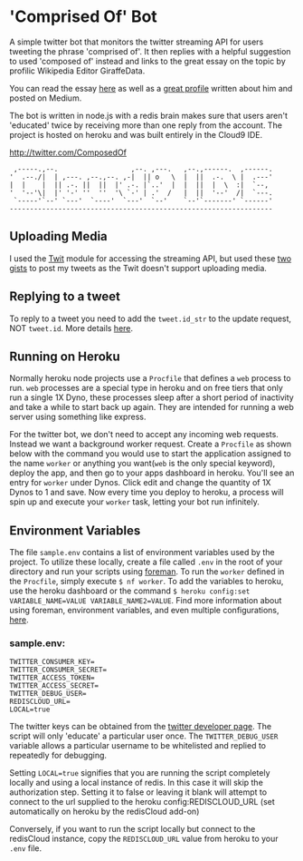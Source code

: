 # 'Comprised Of' Bot

A simple twitter bot that monitors the twitter streaming API for users tweeting the phrase 'comprised of'. It then replies with a helpful suggestion to used 'composed of' instead and links to the great essay on the topic by profilic Wikipedia Editor GiraffeData.

You can read the essay [here](http://en.wikipedia.org/wiki/User:Giraffedata/comprised_of) as well as a [great profile](https://medium.com/backchannel/meet-the-ultimate-wikignome-10508842caad) written about him and posted on Medium.

The bot is written in node.js with a redis brain makes sure that users aren't 'educated' twice by receiving more than one reply from the account. The project is hosted on heroku and was built entirely in the Cloud9 IDE.

http://twitter.com/ComposedOf

     ,-----.,--.                  ,--. ,---.   ,--.,------.  ,------.
    '  .--./|  | ,---. ,--.,--. ,-|  || o   \  |  ||  .-.  \ |  .---'
    |  |    |  || .-. ||  ||  |' .-. |`..'  |  |  ||  |  \  :|  `--, 
    '  '--'\|  |' '-' ''  ''  '\ `-' | .'  /   |  ||  '--'  /|  `---.
     `-----'`--' `---'  `----'  `---'  `--'    `--'`-------' `------'
    ----------------------------------------------------------------- 

## Uploading Media
I used the [Twit](https://github.com/ttezel/twit) module for accessing the streaming API, but used these [two](https://gist.github.com/travischoma/9279105) [gists](https://gist.github.com/adaline/7363853) to post my tweets as the Twit doesn't support uploading media.

## Replying to a tweet
To reply to a tweet you need to add the `tweet.id_str` to the update request, NOT `tweet.id`. More details [here](https://dev.twitter.com/overview/api/twitter-ids-json-and-snowflake).

## Running on Heroku
Normally heroku node projects use a `Procfile` that defines a `web` process to run. `web` processes are a special type in heroku and on free tiers that only run a single 1X Dyno, these processes sleep after a short period of inactivity and take a while to start back up again. They are intended for running a web server using something like express.

For the twitter bot, we don't need to accept any incoming web requests. Instead we want a background worker request. Create a `Procfile` as shown below with the command you would use to start the application assigned to the name `worker` or anything you want(`web` is the only special keyword), deploy the app, and then go to your apps dashboard in heroku. You'll see an entry for `worker` under Dynos. Click edit and change the quantity of 1X Dynos to 1 and save. Now every time you deploy to heroku, a process will spin up and execute your `worker` task, letting your bot run infinitely.

## Environment Variables
The file `sample.env` contains a list of environment variables used by the project. To utilize these locally, create a file called `.env` in the root of your directory and run your scripts using [foreman](https://www.npmjs.com/package/foreman). To run the `worker` defined in the `Procfile`, simply execute `$ nf worker`. To add the variables to heroku, use the heroku dashboard or the command `$ heroku config:set VARIABLE_NAME=VALUE VARIABLE_NAME2=VALUE`. Find more information about using foreman, environment variables, and even multiple configurations, [here](https://devcenter.heroku.com/articles/config-vars).

### sample.env:

```
TWITTER_CONSUMER_KEY=
TWITTER_CONSUMER_SECRET=
TWITTER_ACCESS_TOKEN=
TWITTER_ACCESS_SECRET=
TWITTER_DEBUG_USER=
REDISCLOUD_URL=
LOCAL=true
```

The twitter keys can be obtained from the [twitter developer page](http://apps.twitter.com). 
The script will only 'educate' a particular user once. The `TWITTER_DEBUG_USER` variable allows a particular username to be whitelisted and replied to repeatedly for debugging.

Setting `LOCAL=true` signifies that you are running the script completely locally and using a local instance of redis. In this case it will skip the authorization step. Setting it to false or leaving it blank will attempt to connect to the url supplied to the heroku config:REDISCLOUD_URL (set automatically on heroku by the redisCloud add-on)

Conversely, if you want to run the script locally but connect to the redisCloud instance, copy the `REDISCLOUD_URL` value from heroku to your `.env` file. 
